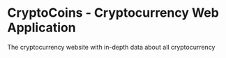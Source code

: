# CryptoCoins - Cryptocurrency Web Application

The cryptocurrency website with in-depth data about all cryptocurrency
